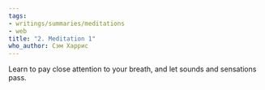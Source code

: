 ```yaml
---
tags:
- writings/summaries/meditations
- web
title: "2. Meditation 1"
who_author: Сэм Харрис
---
```


Learn to pay close attention to your breath, and let sounds and sensations pass.